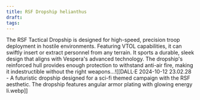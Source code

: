 ```yaml
---
title: RSF Dropship helianthus
draft: 
tags:
---
```

The RSF Tactical Dropship is designed for high-speed, precision troop deployment in hostile environments.  Featuring VTOL capabilities, it can swiftly insert or extract personnel from any terrain.  It sports a durable, sleek design that aligns with Vespera's advanced technology. The dropship's reinforced hull provides enough protection to withstand anti-air fire, making it indestructible without the right weapons...![[DALL·E 2024-10-12 23.02.28 - A futuristic dropship designed for a sci-fi themed campaign with the RSF aesthetic. The dropship features angular armor plating with glowing energy li.webp]]